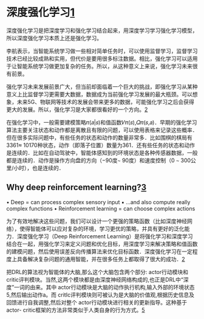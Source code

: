 

<!--
 * @version:
 * @Author:  StevenJokess https://github.com/StevenJokess
 * @Date: 2020-10-14 21:49:49
 * @LastEditors:  StevenJokess https://github.com/StevenJokess
 * @LastEditTime: 2020-12-27 20:26:26
 * @Description:
 * @TODO::
 * @Reference:https://nndl.github.io/
 * [2]: https://www.sohu.com/a/336264132_99979179s
-->

# 深度强化学习[1]

深度强化学习是把深度学习和强化学习结合起来，用深度学习学习强化学习模型，所以深度强化学习本质上还是强化学习。

李航表示，当智能系统学习做一些相对简单任务时，可以使用监督学习，监督学习技术已经比较成熟和实用，但代价是要用很多标注数据。相比，强化学习可以适用于让智能系统学习做更加复杂的任务。所以，从这种意义上来说，强化学习未来很有前景。

强化学习未来发展前景广大，但当前却面临着一个巨大的挑战，即强化学习从某种意义上比监督学习更需要大数据，数据成为当前强化学习发展的最大瓶颈。可以想象，未来5G、物联网等技术的发展会带来更多的数据，可能强化学习之后会获得更大的发展。所以，强化学习是大家都很看好的一个方向。[2]

在强化学习中，一般需要建模策略𝜋(𝑎|𝑠)和值函数𝑉𝜋(𝑠),𝑄𝜋(𝑠,𝑎)．早期的强化学习算法主要关注状态和动作都是离散且有限的问题，可以使用表格来记录这些概率．但在很多实际问题中，有些任务的状态和动作的数量非常多．比如围棋的棋局有3361≈ 10170种状态，动作（即落子位置）数量为361．还有些任务的状态和动作是连续的．比如在自动驾驶中，智能体感知到的环境状态是各种传感器数据，一般都是连续的．动作是操作方向盘的方向（−90度∼ 90度）和速度控制（0 ∼ 300公里/小时），也是连续的．


## Why deep reinforcement learning?[3]

• Deep = can process complex sensory input ▪ …and also compute really complex functions • Reinforcement learning = can choose complex actions

为了有效地解决这些问题，我们可以设计一个更强的策略函数（比如深度神经网络），使得智能体可以应对复杂的环境，学习更优的策略，并具有更好的泛化能力．深度强化学习（Deep Reinforcement Learning）是将强化学习和深度学习结合在一起，用强化学习来定义问题和优化目标，用深度学习来解决策略和值函数的建模问题，然后使用误差反向传播算法来优化目标函数．深度强化学习在一定程度上具备解决复杂问题的通用智能，并在很多任务上都取得了很大的成功．[2]

把DRL的算法视为智能体的大脑,那么这个大脑包含两个部分: actor行动模块和 critic评判模块。当然,这两个模块都是由深度神经网络构成的,也正是DRL中“深度”一词的由来。其中 actor行动模块是大脑的动作执行机构,输入外部的环境状态5,然后输出动作a。而 critIc评判模块则可被认为是大脑的价值观,根据历史信息及回馈进行自我调整,然后对整个 actor行动模块进行相关的更新指导。这种基于 actor- critic框架的方法非常类似于人类自身的行为方式。[5]

[1]: https://nndl.github.io/
[2]: https://mrt.aminer.cn/5e05b8176438ae128ad73227
[3]: http://rail.eecs.berkeley.edu/deeprlcourse/static/slides/lec-1.pdf
[4]: https://github.com/udacity/deep-reinforcement-learning/blob/master/finance/DRL.ipynb
[5]: https://www.hzmedia.com.cn/w/reader.aspx?id=378872d4-69a3-4208-958a-4bc3c48e0287_1
